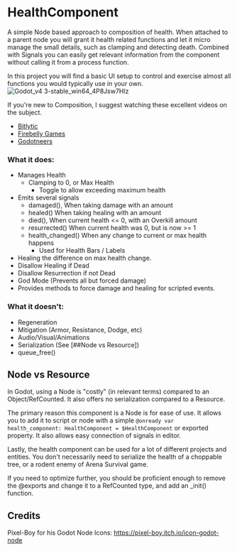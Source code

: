 # HealthComponent

A simple Node based approach to composition of health. When attached to a parent node you will grant it health related functions and let it micro manage the small details, such as clamping and detecting death. Combined with Signals you can easily get relevant information from the component without calling it from a process function.

In this project you will find a basic UI setup to control and exercise almost all functions you would typically use in your own.
![Godot_v4 3-stable_win64_4P8Jsw7Hlz](https://github.com/user-attachments/assets/d6392c21-bec6-4a18-8fc6-3b7c2b394509)

If you're new to Composition, I suggest watching these excellent videos on the subject.
- [Bitlytic](https://www.youtube.com/watch?v=74y6zWZfQKk)
- [Firebelly Games](https://www.youtube.com/watch?v=rCu8vQrdDDI)
- [Godotneers](https://youtu.be/W8gYHTjDCic)

### What it does:
- Manages Health
	- Clamping to 0, or Max Health
		- Toggle to allow exceeding maximum health
- Emits several signals
	- damaged(), When taking damage with an amount
	- healed() When taking healing with an amount
	- died(), When current health <= 0, with an Overkill amount
	- resurrected() When current health was 0, but is now >= 1
	- health_changed() When any change to current or max health happens
		- Used for Health Bars / Labels
- Healing the difference on max health change.
- Disallow Healing if Dead
- Disallow Resurrection if not Dead
- God Mode (Prevents all but forced damage)
- Provides methods to force damage and healing for scripted events.

### What it doesn't:
- Regeneration
- Mitigation (Armor, Resistance, Dodge, etc)
- Audio/Visual/Animations
- Serialization (See [##Node vs Resource])
- queue_free()

## Node vs Resource

In Godot, using a Node is "costly" (in relevant terms) compared to an Object/RefCounted. It also offers no serialization compared to a Resource.

The primary reason this component is a Node is for ease of use. It allows you to add it to script or node with a simple `@onready var health_component: HealthComponent = $HealthComponent` or exported property. It also allows easy connection of signals in editor.

Lastly, the health component can be used for a lot of different projects and entities. You don't necessarily need to serialize the health of a choppable tree, or a rodent enemy of Arena Survival game.

If you need to optimize further, you should be proficient enough to remove the @exports and change it to a RefCounted type, and add an _init() function.

## Credits

Pixel-Boy for his Godot Node Icons: https://pixel-boy.itch.io/icon-godot-node

